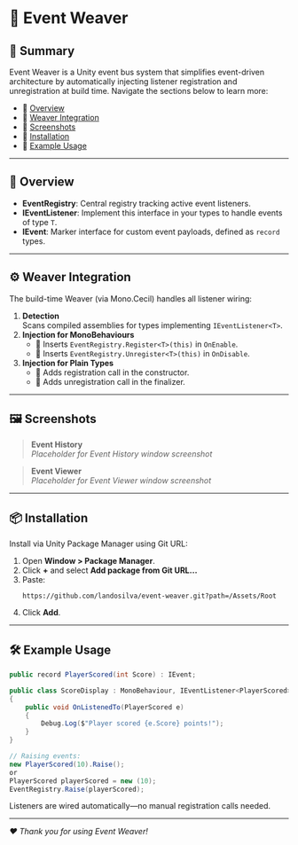 # 📣 Event Weaver

## 📝 Summary

Event Weaver is a Unity event bus system that simplifies event-driven architecture by automatically injecting listener registration and unregistration at build time. Navigate the sections below to learn more:

- 🔹 [Overview](#-overview)
- 🔹 [Weaver Integration](#-weaver-integration)
- 🔹 [Screenshots](#-screenshots)
- 🔹 [Installation](#-installation)
- 🔹 [Example Usage](#-example-usage)

---

## 🚀 Overview

- **EventRegistry**: Central registry tracking active event listeners.
- **IEventListener<T>**: Implement this interface in your types to handle events of type `T`.
- **IEvent**: Marker interface for custom event payloads, defined as `record` types.

---

## ⚙️ Weaver Integration

The build-time Weaver (via Mono.Cecil) handles all listener wiring:

1. **Detection**  
   Scans compiled assemblies for types implementing `IEventListener<T>`.
2. **Injection for MonoBehaviours**  
   - 🔹 Inserts `EventRegistry.Register<T>(this)` in `OnEnable`.  
   - 🔹 Inserts `EventRegistry.Unregister<T>(this)` in `OnDisable`.
3. **Injection for Plain Types**  
   - 🔹 Adds registration call in the constructor.  
   - 🔹 Adds unregistration call in the finalizer.

---

## 🖼️ Screenshots

> **Event History**  
> _Placeholder for Event History window screenshot_

> **Event Viewer**  
> _Placeholder for Event Viewer window screenshot_

---

## 📦 Installation

Install via Unity Package Manager using Git URL:

1. Open **Window > Package Manager**.  
2. Click **+** and select **Add package from Git URL...**  
3. Paste:  
   ```
   https://github.com/landosilva/event-weaver.git?path=/Assets/Root
   ```  
4. Click **Add**.

---

## 🛠️ Example Usage

```csharp
public record PlayerScored(int Score) : IEvent;

public class ScoreDisplay : MonoBehaviour, IEventListener<PlayerScored>
{
    public void OnListenedTo(PlayerScored e)
    {
        Debug.Log($"Player scored {e.Score} points!");
    }
}

// Raising events:
new PlayerScored(10).Raise();
or
PlayerScored playerScored = new (10);
EventRegistry.Raise(playerScored);
```

Listeners are wired automatically—no manual registration calls needed.

---

*❤️ Thank you for using Event Weaver!*
